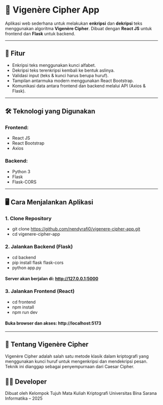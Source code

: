 # 🔐 Vigenère Cipher App

Aplikasi web sederhana untuk melakukan **enkripsi** dan **dekripsi** teks menggunakan algoritma **Vigenère Cipher**. Dibuat dengan **React JS** untuk frontend dan **Flask** untuk backend.

---

## 🚀 Fitur

- Enkripsi teks menggunakan kunci alfabet.
- Dekripsi teks terenkripsi kembali ke bentuk aslinya.
- Validasi input (teks & kunci harus berupa huruf).
- Tampilan antarmuka modern menggunakan React Bootstrap.
- Komunikasi data antara frontend dan backend melalui API (Axios & Flask).

---

## 🛠️ Teknologi yang Digunakan

### Frontend:
- React JS
- React Bootstrap
- Axios

### Backend:
- Python 3
- Flask
- Flask-CORS

---

## 🖥️ Cara Menjalankan Aplikasi

### 1. Clone Repository
- git clone https://github.com/nendyrafi0/vigenere-cipher-app.git
- cd vigenere-cipher-app

### 2. Jalankan Backend (Flask)
- cd backend
- pip install flask flask-cors
- python app.py

#### Server akan berjalan di: http://127.0.0.1:5000

### 3. Jalankan Frontend (React)
- cd frontend
- npm install
- npm run dev

#### Buka browser dan akses: http://localhost:5173

---

## 🔐 Tentang Vigenère Cipher
Vigenère Cipher adalah salah satu metode klasik dalam kriptografi yang menggunakan kunci huruf untuk mengenkripsi dan mendekripsi pesan. Teknik ini dianggap sebagai penyempurnaan dari Caesar Cipher.

## 👨‍💻 Developer
Dibuat oleh Kelompok Tujuh
Mata Kuliah Kriptografi
Universitas Bina Sarana Informatika – 2025
